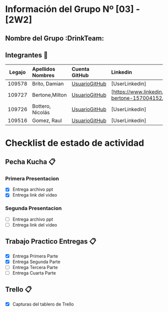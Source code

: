 # Información del Grupo Nº [03] - [2W2]


## Nombre del Grupo :DrinkTeam:




## Integrantes :busts_in_silhouette:

| Legajo| Apellidos Nombres  | Cuenta GitHub | Linkedin
| :------: | :-------- | :-------- | :-------- |
| 109578 | Brito, Damian |[UsuarioGitHub](https://github.com/damianbrito)|[UserLinkedin]|
| 109727 | Bertone,Milton |[UsuarioGitHub](https://github.com/AlterDrop)|[https://www.linkedin.com/in/milton-bertone-157004152/|
| 109726 | Bottero, Nicolás |[UsuarioGitHub](https://github.com/zer0cool28)|[UserLinkedin]|
| 109516 | Gomez, Raul |[UsuarioGitHub](https://github.com/PepeGz)|[UserLinkedin]
# Checklist de estado de actividad

## Pecha Kucha :clipboard:

### Primera Presentacion

- [x] Entrega archivo ppt
- [x] Entrega link del video

### Segunda Presentacion

- [ ] Entrega archivo ppt
- [ ] Entrega link del video

## Trabajo Practico Entregas :clipboard:
- [x] Entrega Primera Parte
- [x] Entrega Segunda Parte
- [ ] Entrega Tercera Parte
- [ ] Entrega Cuarta Parte

## Trello :clipboard:
- [x] Capturas del tablero de Trello
